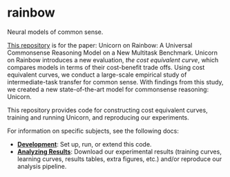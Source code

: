rainbow
=======
Neural models of common sense.

[This repository][source] is for the paper: Unicorn on Rainbow: A Universal
Commonsense Reasoning Model on a New Multitask Benchmark. Unicorn on Rainbow
introduces a new evaluation, *the cost equivalent curve*, which compares models
in terms of their cost-benefit trade offs. Using cost equivalent curves, we
conduct a large-scale empirical study of intermediate-task transfer for common
sense. With findings from this study, we created a new state-of-the-art model
for commonsense reasoning: Unicorn.

This repository provides code for constructing cost equivalent curves, training
and running Unicorn, and reproducing our experiments.

For information on specific subjects, see the following docs:

  - **[Development][development]**: Set up, run, or extend this code.
  - **[Analyzing Results][analyzing-results]**: Download our experimental
    results (training curves, learning curves, results tables, extra figures,
    etc.) and/or reproduce our analysis pipeline.


[analyzing-results]: ./docs/analyzing-results.md
[development]: ./docs/development.md
[source]: https://github.com/allenai/rainbow
